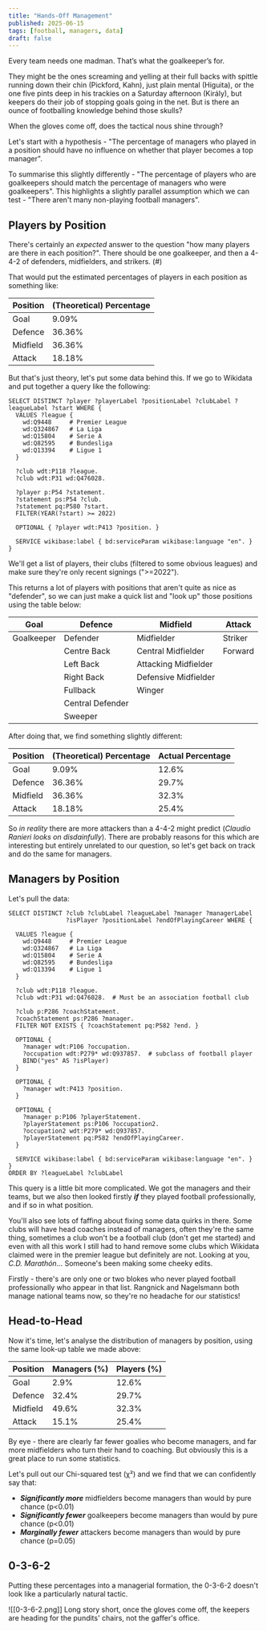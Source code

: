 ```yaml
---
title: "Hands-Off Management"
published: 2025-06-15
tags: [football, managers, data]
draft: false 
---
```


Every team needs one madman. That’s what the goalkeeper’s for.

They might be the ones screaming and yelling at their full backs with spittle running down their chin (Pickford, Kahn), just plain mental (Higuita), or the one five pints deep in his trackies on a Saturday afternoon (Király), but keepers do their job of stopping goals going in the net. But is there an ounce of footballing knowledge behind those skulls?

When the gloves come off, does the tactical nous shine through?

Let's start with a hypothesis - "The percentage of managers who played in a position should have no influence on whether that player becomes a top manager".

To summarise this slightly differently - "The percentage of players who are goalkeepers should match the percentage of managers who were goalkeepers". This highlights a slightly parallel assumption which we can test - "There aren't many non-playing football managers".

## Players by Position

There's certainly an *expected* answer to the question "how many players are there in each position?". There should be one goalkeeper, and then a 4-4-2 of defenders, midfielders, and strikers. (#)

That would put the estimated percentages of players in each position as something like:

| Position | (Theoretical) Percentage |
| -------- | ------------------------ |
| Goal     | 9.09%                    |
| Defence  | 36.36%                   |
| Midfield | 36.36%                   |
| Attack   | 18.18%                   |
But that's just theory, let's put some data behind this. If we go to Wikidata and put together a query like the following:

```
SELECT DISTINCT ?player ?playerLabel ?positionLabel ?clubLabel ?leagueLabel ?start WHERE {
  VALUES ?league {
    wd:Q9448     # Premier League
    wd:Q324867   # La Liga
    wd:Q15804    # Serie A
    wd:Q82595    # Bundesliga
    wd:Q13394    # Ligue 1
  }

  ?club wdt:P118 ?league.
  ?club wdt:P31 wd:Q476028.

  ?player p:P54 ?statement.
  ?statement ps:P54 ?club.
  ?statement pq:P580 ?start.
  FILTER(YEAR(?start) >= 2022)

  OPTIONAL { ?player wdt:P413 ?position. }

  SERVICE wikibase:label { bd:serviceParam wikibase:language "en". }
}
```
We'll get a list of players, their clubs (filtered to some obvious leagues) and make sure they're only recent signings (">=2022").

This returns a lot of players with positions that aren't quite as nice as "defender", so we can just make a quick list and "look up" those positions using the table below:

| Goal       | Defence          | Midfield             | Attack  |
| ---------- | ---------------- | -------------------- | ------- |
| Goalkeeper | Defender         | Midfielder           | Striker |
|            | Centre Back      | Central Midfielder   | Forward |
|            | Left Back        | Attacking Midfielder |         |
|            | Right Back       | Defensive Midfielder |         |
|            | Fullback         | Winger               |         |
|            | Central Defender |                      |         |
|            | Sweeper          |                      |         |
After doing that, we find something slightly different:

| Position | (Theoretical) Percentage | Actual Percentage |
| -------- | ------------------------ | ----------------- |
| Goal     | 9.09%                    | 12.6%             |
| Defence  | 36.36%                   | 29.7%             |
| Midfield | 36.36%                   | 32.3%             |
| Attack   | 18.18%                   | 25.4%             |
So *in reality* there are more attackers than a 4-4-2 might predict (*Claudio Ranieri looks on disdainfully*). There are probably reasons for this which are interesting but entirely unrelated to our question, so let's get back on track and do the same for managers. 

## Managers by Position

Let's pull the data:

```
SELECT DISTINCT ?club ?clubLabel ?leagueLabel ?manager ?managerLabel
                ?isPlayer ?positionLabel ?endOfPlayingCareer WHERE {

  VALUES ?league {
    wd:Q9448     # Premier League
    wd:Q324867   # La Liga
    wd:Q15804    # Serie A
    wd:Q82595    # Bundesliga
    wd:Q13394    # Ligue 1
  }

  ?club wdt:P118 ?league.
  ?club wdt:P31 wd:Q476028.  # Must be an association football club

  ?club p:P286 ?coachStatement.
  ?coachStatement ps:P286 ?manager.
  FILTER NOT EXISTS { ?coachStatement pq:P582 ?end. }

  OPTIONAL {
    ?manager wdt:P106 ?occupation.
    ?occupation wdt:P279* wd:Q937857.  # subclass of football player
    BIND("yes" AS ?isPlayer)
  }

  OPTIONAL {
    ?manager wdt:P413 ?position.
  }

  OPTIONAL {
    ?manager p:P106 ?playerStatement.
    ?playerStatement ps:P106 ?occupation2.
    ?occupation2 wdt:P279* wd:Q937857.
    ?playerStatement pq:P582 ?endOfPlayingCareer.
  }

  SERVICE wikibase:label { bd:serviceParam wikibase:language "en". }
}
ORDER BY ?leagueLabel ?clubLabel
```

This query is a little bit more complicated. We got the managers and their teams, but we also then looked firstly ***if*** they played football professionally, and if so in what position.

You'll also see lots of faffing about fixing some data quirks in there. Some clubs will have head coaches instead of managers, often they're the same thing, sometimes a club won't be a football club (don't get me started) and even with all this work I still had to hand remove some clubs which Wikidata claimed were in the premier league but definitely are not. Looking at you, *C.D. Marathón*... Someone's been making some cheeky edits.

Firstly - there's are only one or two blokes who never played football professionally who appear in that list. Rangnick and Nagelsmann both manage national teams now, so they're no headache for our statistics!

## Head-to-Head

Now it's time, let's analyse the distribution of managers by position, using the same look-up table we made above:

| Position | Managers (%) | Players (%) |
| -------- | ------------ | ----------- |
| Goal     | 2.9%         | 12.6%       |
| Defence  | 32.4%        | 29.7%       |
| Midfield | 49.6%        | 32.3%       |
| Attack   | 15.1%        | 25.4%       |
By eye - there are clearly far fewer goalies who become managers, and far more midfielders who turn their hand to coaching. But obviously this is a great place to run some statistics.

Let's pull out our Chi-squared test (χ²) and we find that we can confidently say that:
- ***Significantly more*** midfielders become managers than would by pure chance (p<0.01)
- ***Significantly fewer*** goalkeepers become managers than would by pure chance (p<0.01)
- ***Marginally fewer*** attackers become managers than would by pure chance (p=0.05)

## 0-3-6-2
Putting these percentages into a managerial formation, the 0-3-6-2 doesn't look like a particularly natural tactic.

![[0-3-6-2.png]]
Long story short, once the gloves come off, the keepers are heading for the pundits' chairs, not the gaffer's office.